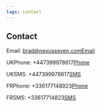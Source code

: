 ```yaml
---
tags: contact
---
```


## Contact

<i class="fas fa-at"></i><span class="print-this">Email: brad@nexusseven.com</span>[Email](mailto:brad@nexusseven.com)

<span class="sm">UK</span><i class="fas fa-phone"></i><span class="print-this">Phone: +447399978617</span>[Phone](tel:+447399978617)

<span class="sm">UK</span><i class="fas fa-sms"></i><span class="print-this">SMS: +447399978617</span>[SMS](sms:+447399978617)

<span class="sm">FR</span><i class="fas fa-phone"></i><span class="print-this">Phone: +336177148923</span>[Phone](tel:+33617714823)

<span class="sm">FR</span><i class="fas fa-sms"></i><span class="print-this">SMS: +33617714823</span>[SMS](sms:+33617714823)

<!-- <i class="fas fa-map-marker-alt"></i><span class="print-this">Location: London, UK</span>[London, UK](https://goo.gl/maps/Gzuf7DiyDRaQmh8J8) -->

<!-- ![Brad Bust](img/brad-bust-pub1.png) -->

